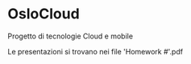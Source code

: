 # OsloCloud
Progetto di tecnologie Cloud e mobile

Le presentazioni si trovano nei file 'Homework #'.pdf
